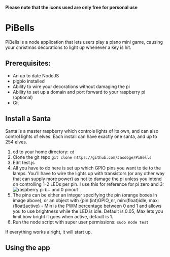 **Please note that the icons used are only free for personal use**

# PiBells

PiBells is a node application that lets users play a piano mini game, causing your christmas decorations to light up whenever a key is hit.

## Prerequisites:

* An up to date NodeJS
* pigpio installed
* Ability to wire your decorations without damaging the pi
* Ability to set up a domain and port forward to your raspberry pi (optional)
* Git

## Install a Santa

Santa is a master raspberry which controls lights of its own, and can also control lights of elves. Each install can have exactly one santa, and up to 254 elves.

1. cd to your home directory: `cd`
2. Clone the git repo `git clone https://github.com/Jasdoge/PiBells`
3. Edit test.js
4. All you have to do here is set up which GPIO pins you want to tie to the lamps. You'll have to wire the lights up with transistors (or any other way that can supply more power) as not to damage the pi unless you intend on controlling 1-2 LEDs per pin. I use this for reference for pi zero and 3: 
![raspberry pi b+ and 0 pinout](https://docs.microsoft.com/en-us/windows/iot-core/media/pinmappingsrpi/rp2_pinout.png)
5. The pins can be either an integer specifying the pin (orange boxes in image above), or an object with {pin:(int)GPIO_nr, min:(float)idle, max:(float)active} - Min is the PWM percentage between 0 and 1 and allows you to use brightness while the LED is idle. Default is 0.05, Max lets you limit how bright it goes when active, default is 1.
6. Run the node script with super user permissions: `sudo node test`

If everything works alright, it will start up.

## Using the app

